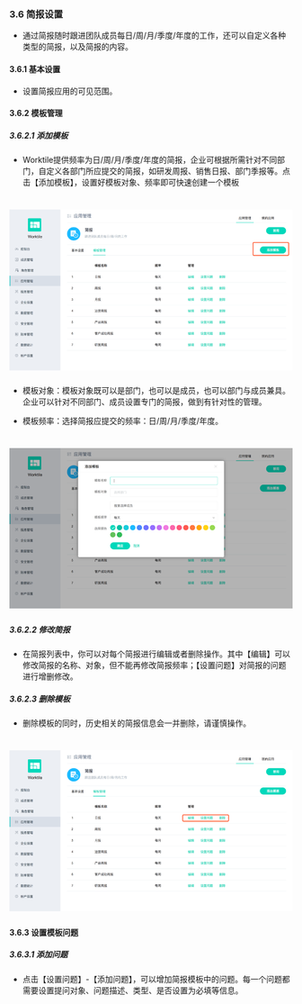 ### 3.6 简报设置

* 通过简报随时跟进团队成员每日/周/月/季度/年度的工作，还可以自定义各种类型的简报，以及简报的内容。

#### 3.6.1 基本设置

* 设置简报应用的可见范围。

#### 3.6.2 模板管理

##### 3.6.2.1 添加模板

* Worktile提供频率为日/周/月/季度/年度的简报，企业可根据所需针对不同部门，自定义各部门所应提交的简报，如研发周报、销售日报、部门季报等。点击【添加模板】，设置好模板对象、频率即可快速创建一个模板

# ![](/assets/3.6.2.1添加模板.png)

* 模板对象：模板对象既可以是部门，也可以是成员，也可以部门与成员兼具。企业可以针对不同部门、成员设置专门的简报，做到有针对性的管理。

* 模板频率：选择简报应提交的频率：日/周/月/季度/年度。

# ![](/assets/3.6.2.1添加模板2.png)

##### 3.6.2.2 修改简报	

* 在简报列表中，你可以对每个简报进行编辑或者删除操作。其中【编辑】可以修改简报的名称、对象，但不能再修改简报频率；【设置问题】对简报的问题进行增删修改。

##### 3.6.2.3 删除模板

* 删除模板的同时，历史相关的简报信息会一并删除，请谨慎操作。

# ![](/assets/3.6.2.3简报设置2.png)

#### 3.6.3 设置模板问题

##### 3.6.3.1 添加问题

* 点击【设置问题】-【添加问题】，可以增加简报模板中的问题。每一个问题都需要设置提问对象、问题描述、类型、是否设置为必填等信息。

